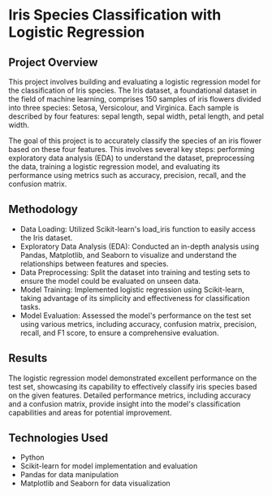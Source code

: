 # Iris Species Classification with Logistic Regression

## Project Overview
This project involves building and evaluating a logistic regression model for the classification of Iris species. The Iris dataset, a foundational dataset in the field of machine learning, comprises 150 samples of iris flowers divided into three species: Setosa, Versicolour, and Virginica. Each sample is described by four features: sepal length, sepal width, petal length, and petal width.

The goal of this project is to accurately classify the species of an iris flower based on these four features. This involves several key steps: performing exploratory data analysis (EDA) to understand the dataset, preprocessing the data, training a logistic regression model, and evaluating its performance using metrics such as accuracy, precision, recall, and the confusion matrix.

## Methodology
- Data Loading: Utilized Scikit-learn's load_iris function to easily access the Iris dataset.
- Exploratory Data Analysis (EDA): Conducted an in-depth analysis using Pandas, Matplotlib, and Seaborn to visualize and understand the relationships between features and species.
- Data Preprocessing: Split the dataset into training and testing sets to ensure the model could be evaluated on unseen data.
- Model Training: Implemented logistic regression using Scikit-learn, taking advantage of its simplicity and effectiveness for classification tasks.
- Model Evaluation: Assessed the model's performance on the test set using various metrics, including accuracy, confusion matrix, precision, recall, and F1 score, to ensure a comprehensive evaluation.

## Results
The logistic regression model demonstrated excellent performance on the test set, showcasing its capability to effectively classify iris species based on the given features. Detailed performance metrics, including accuracy and a confusion matrix, provide insight into the model's classification capabilities and areas for potential improvement.

## Technologies Used
- Python
- Scikit-learn for model implementation and evaluation
- Pandas for data manipulation
- Matplotlib and Seaborn for data visualization
